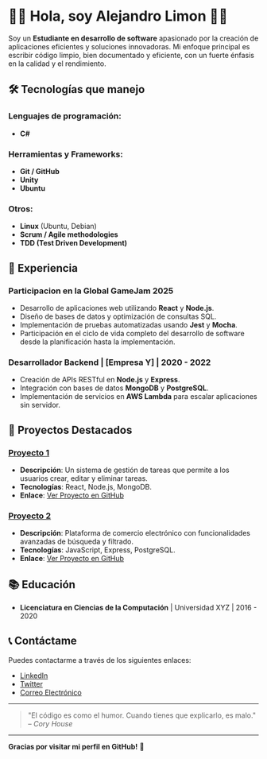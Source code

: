 # 👨‍💻 Hola, soy Alejandro Limon 👨‍💻

Soy un **Estudiante en desarrollo de software** apasionado por la creación de aplicaciones eficientes y soluciones innovadoras. Mi enfoque principal es escribir código limpio, bien documentado y eficiente, con un fuerte énfasis en la calidad y el rendimiento.

## 🛠️ Tecnologías que manejo

### Lenguajes de programación:
- **C#**

### Herramientas y Frameworks:
- **Git / GitHub**
- **Unity**
- **Ubuntu**

### Otros:
- **Linux** (Ubuntu, Debian)
- **Scrum / Agile methodologies**
- **TDD (Test Driven Development)**

## 💼 Experiencia

### Participacion en la Global GameJam 2025
- Desarrollo de aplicaciones web utilizando **React** y **Node.js**.
- Diseño de bases de datos y optimización de consultas SQL.
- Implementación de pruebas automatizadas usando **Jest** y **Mocha**.
- Participación en el ciclo de vida completo del desarrollo de software desde la planificación hasta la implementación.

### Desarrollador Backend | [Empresa Y] | 2020 - 2022
- Creación de APIs RESTful en **Node.js** y **Express**.
- Integración con bases de datos **MongoDB** y **PostgreSQL**.
- Implementación de servicios en **AWS Lambda** para escalar aplicaciones sin servidor.

## 🚀 Proyectos Destacados

### [Proyecto 1](https://github.com/tuusuario/proyecto1)
- **Descripción**: Un sistema de gestión de tareas que permite a los usuarios crear, editar y eliminar tareas.
- **Tecnologías**: React, Node.js, MongoDB.
- **Enlace**: [Ver Proyecto en GitHub](https://github.com/tuusuario/proyecto1)

### [Proyecto 2](https://github.com/tuusuario/proyecto2)
- **Descripción**: Plataforma de comercio electrónico con funcionalidades avanzadas de búsqueda y filtrado.
- **Tecnologías**: JavaScript, Express, PostgreSQL.
- **Enlace**: [Ver Proyecto en GitHub](https://github.com/tuusuario/proyecto2)

## 📚 Educación

- **Licenciatura en Ciencias de la Computación** | Universidad XYZ | 2016 - 2020

## 📞 Contáctame

Puedes contactarme a través de los siguientes enlaces:

- [LinkedIn](https://www.linkedin.com/in/tuusuario)
- [Twitter](https://twitter.com/tuusuario)
- [Correo Electrónico](mailto:tu.email@dominio.com)

---

> "El código es como el humor. Cuando tienes que explicarlo, es malo." – *Cory House*

---

**Gracias por visitar mi perfil en GitHub!** 🚀

